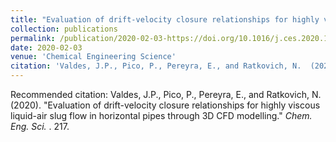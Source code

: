 ```yaml
---
title: "Evaluation of drift-velocity closure relationships for highly viscous liquid-air slug flow in horizontal pipes through 3D CFD modelling"
collection: publications
permalink: /publication/2020-02-03-https://doi.org/10.1016/j.ces.2020.115537
date: 2020-02-03
venue: 'Chemical Engineering Science'
citation: 'Valdes, J.P., Pico, P., Pereyra, E., and Ratkovich, N.  (2020). &quot;Evaluation of drift-velocity closure relationships for highly viscous liquid-air slug flow in horizontal pipes through 3D CFD modelling.&quot; <i>Chem. Eng. Sci. </i>. 217.'
---
```

Recommended citation: Valdes, J.P., Pico, P., Pereyra, E., and Ratkovich, N.  (2020). "Evaluation of drift-velocity closure relationships for highly viscous liquid-air slug flow in horizontal pipes through 3D CFD modelling." <i>Chem. Eng. Sci. </i>. 217.